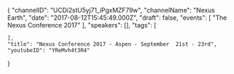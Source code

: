 {
    "channelID": "UCDi2stU5yj71_iPgxMZF79w",
    "channelName": "Nexus Earth",
    "date": "2017-08-12T15:45:49.000Z",
    "draft": false,
    "events": [
        "The Nexus Conference 2017"
    ],
    "speakers": [],
    "tags": [

    ],
    "title": "Nexus Conference 2017 - Aspen - September  21st - 23rd",
    "youtubeID": "YReMvh4t3R4"
}
